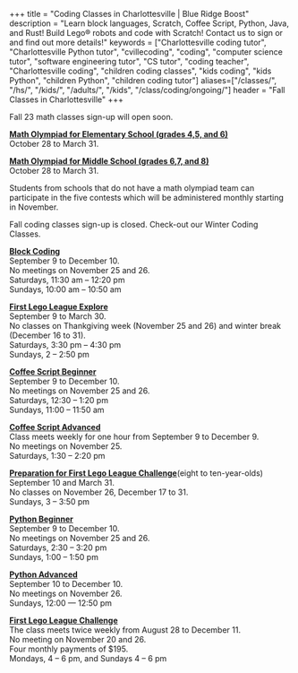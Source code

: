 +++
title = "Coding Classes in Charlottesville | Blue Ridge Boost"
description = "Learn block languages, Scratch, Coffee Script, Python, Java, and Rust! Build Lego&reg; robots and code with Scratch! Contact us to sign or and find out more details!"
keywords = ["Charlottesville coding tutor", "Charlottesville Python tutor", "cvillecoding", "coding", "computer science tutor", "software engineering tutor", "CS tutor", "coding teacher", "Charlottesville coding", "children coding classes", "kids coding", "kids Python", "children Python", "children coding tutor"]
aliases=["/classes/", "/hs/", "/kids/", "/adults/", "/kids", "/class/coding/ongoing/"]
header = "Fall Classes in Charlottesville"
+++

<div class="container">
    <div class="row  justify-content-center">
        <div class="col">
            <div class="vstack gap-3 px-2 pb-2 text-center">  
                <div class="px-2 darknote">
                    Fall 23 math classes sign-up will open soon.
                </div>
            </div>
        </div>
    </div>
    <div class="row"> 
        <div class="col">
            <div class="container text-center">
                <div class="row">
                    <div class="col-sm">
                        <p><a href="/class/math/math-olympiad/"><b>Math Olympiad for Elementary School (grades 4,5, and 6)</b></a><br>
                        October 28 to March 31.</p>
                    </div>
                    <div class="col-sm">
                        <p><a href="/class/math/math-olympiad/"><b>Math Olympiad for Middle School (grades 6,7, and 8)</b></a><br>
                        October 28 to March 31.</p>
                    </div>
                </div>
                <div class="row">
                    <div class="col-sm">
                        Students from schools that do not have a math olympiad team can participate in the five contests which will be administered monthly starting in November.<br>
                        <p></p>
                    </div>
                </div>
            </div>
        </div>
    </div>
</div>


<div class="container">
    <div class="row  justify-content-center">
        <div class="col">
            <div class="vstack gap-3 px-2 pb-2 text-center">  
                <div class="px-2 darknote">
                    Fall coding classes sign-up is closed. Check-out our Winter Coding Classes.
                </div>
            </div>
        </div>
    </div>
    <div class="row"> 
        <div class="col">
            <div class="container text-center">
                <div class="row">
                    <div class="col-sm">
                        <p></p>
                        <p><a href="/class/coding/kids-block-coding"><b>Block Coding</b></a><br>
                        September 9 to December 10.<br>
                        No meetings on November 25 and 26.<br>
                        Saturdays, 11:30 am &ndash; 12:20 pm<br>
                        Sundays, 10:00 am &ndash; 10:50 am</p>
                        <p><a href="/class/coding/fll-explore"><b>First Lego League Explore</b></a><br>
                        September 9 to March 30.<br>
                        No classes on Thankgiving week (November 25 and 26) and winter break (December 16 to 31). <br>
                        Saturdays, 3:30 pm &ndash; 4:30 pm<br>
                        Sundays, 2 &ndash; 2:50 pm</p>
                    </div>
                    <div class="col-sm">
                            <p></p>
                            <a href="/class/coding/tweens-coffee-script"><b>Coffee Script Beginner</b></a> <br>
                            September 9 to December 10.<br>
                            No meetings on November 25 and 26.<br>
                            Saturdays, 12:30 &ndash; 1:20 pm<br>
                            Sundays, 11:00 &ndash; 11:50 am</p>
                            <a href="/class/coding/tweens-coffee-script"><b>Coffee Script Advanced</b></a> <br>
                            Class meets weekly for one hour from September 9 to December 9.<br>
                            No meetings on November 25.<br>
                            Saturdays, 1:30 &ndash; 2:20 pm<br> 
                            </p>
                            <p><a href="/class/coding/fll-challenge"><b>Preparation for First Lego League Challenge</b></a>(eight to ten-year-olds)<br>
                            September 10 and March 31.<br>
                            No classes on November 26, December 17 to 31. <br>
                            Sundays, 3 &ndash; 3:50 pm</p>
                    </div>
                    <div class="col-sm">
                            <p></p>
                            <a href="/class/coding/middle-school-python"><b>Python Beginner</b></a></br>
                            September 9 to December 10.<br>
                            No meetings on November 25 and 26.<br>
                            Saturdays, 2:30 &ndash; 3:20 pm<br>
                            Sundays, 1:00 &ndash; 1:50 pm<br></p>
                            <a href="/class/coding/python"><b>Python Advanced</b></a></br>
                            September 10 to December 10.<br>
                            No meetings on November 26.<br>
                            Sundays, 12:00 &mdash; 12:50 pm</p>
                            <p><a href="/class/coding/fll-challenge"><b>First Lego League Challenge</b></a><br>
                            The class meets twice weekly from August 28 to December 11.<br>
                            No meeting on November 20 and 26.<br>
                            Four monthly payments of $195.<br>
                            Mondays, 4 &ndash; 6 pm, and Sundays 4 &ndash; 6 pm</p>
                    </div>
                </div>
            </div>
        </div>
    </div>
</div> 


